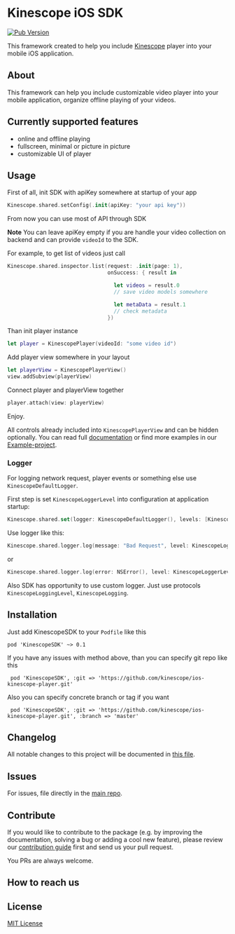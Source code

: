 # Kinescope iOS SDK

[![Pub Version](https://img.shields.io/badge/version-0.1-orange)](https://img.shields.io/badge/version-0.1-orange)

This framework created to help you include [Kinescope](https://kinescope.io/) player into your mobile iOS application.

<!-- TODO add logo here -->

## About

This framework can help you include customizable video player into your mobile application, organize offline playing of your videos.

## Currently supported features

- online and offline playing
- fullscreen, minimal or picture in picture
- customizable UI of player

## Usage

First of all, init SDK with apiKey somewhere at startup of your app

```swift
Kinescope.shared.setConfig(.init(apiKey: "your api key"))
```

From now you can use most of API through SDK

**Note** You can leave apiKey empty if you are handle your video collection on backend and can provide `videoId` to the SDK.

For example, to get list of videos just call
```swift
Kinescope.shared.inspector.list(request: .init(page: 1),
                                onSuccess: { result in

                                  let videos = result.0
                                  // save video models somewhere

                                  let metaData = result.1
                                  // check metadata
                                })
```

Than init player instance

```swift
let player = KinescopePlayer(videoId: "some video id")
```

Add player view somewhere in your layout

```swift
let playerView = KinescopePlayerView()
view.addSubview(playerView)
```

Connect player and playerView together

```swift
player.attach(view: playerView)
```

Enjoy.

All controls already included into `KinescopePlayerView` and can be hidden optionally.
You can read full [documentation](./DOCUMENTATION.md) or find more examples in our [Example-project](/Example).  

### Logger

For logging network request, player events or something else use `KinescopeDefaultLogger`.

First step is set `KinescopeLoggerLevel` into configuration at application startup:

```swift
Kinescope.shared.set(logger: KinescopeDefaultLogger(), levels: [KinescopeLoggerLevel.network, KinescopeLoggerLevel.player])
```

Use logger like this:

```swift
Kinescope.shared.logger.log(message: "Bad Request", level: KinescopeLoggerLevel.network)
```

or

```swift
Kinescope.shared.logger.log(error: NSError(), level: KinescopeLoggerLevel.network)
```

Also SDK has opportunity to use custom logger. Just use protocols `KinescopeLoggingLevel`, `KinescopeLogging`.

## Installation

Just add KinescopeSDK to your `Podfile` like this

```
pod 'KinescopeSDK' ~> 0.1
```

If you have any issues with method above, than you can specify git repo like this

```
 pod 'KinescopeSDK', :git => 'https://github.com/kinescope/ios-kinescope-player.git'
```

Also you can specify concrete branch or tag if you want

```
 pod 'KinescopeSDK', :git => 'https://github.com/kinescope/ios-kinescope-player.git', :branch => 'master'
```

## Changelog

All notable changes to this project will be documented in [this file](./CHANGELOG.md).

## Issues

For issues, file directly in the [main repo](https://github.com/kinescope/ios-kinescope-player).

## Contribute

If you would like to contribute to the package (e.g. by improving the documentation, solving a bug or adding a cool new feature), please review our [contribution guide](CONTRIBUTING.md) first and send us your pull request.

You PRs are always welcome.

## How to reach us

<!-- TODO add some channel of communication  -->

## License

[MIT License](LICENSE)
